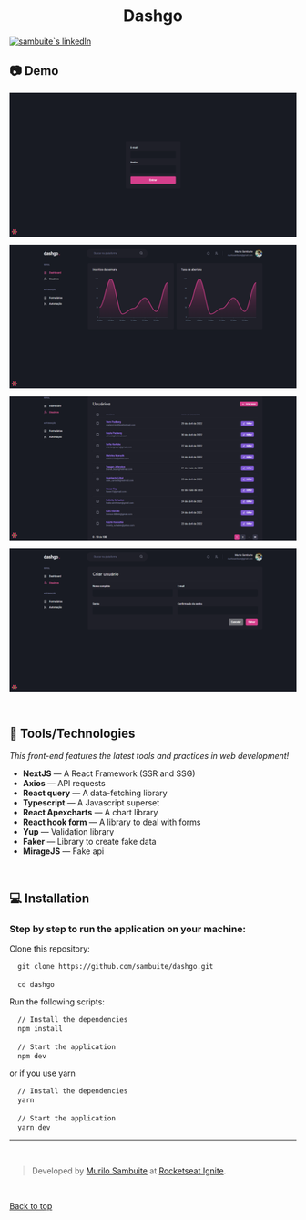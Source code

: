 <h1 align="center" id="top">Dashgo</h1>

<p align="left">
  <a href="https://www.linkedin.com/in/murilosambuite/"> 
    <img
      src="https://img.shields.io/badge/LinkedIn-0077B5?style=for-the-badge&logo=linkedin&logoColor=white"
      alt="sambuite`s linkedIn"
    />
  </a>
</p>

## :camera: Demo

<p align="center">
  <img align="center" src=".github/1.png" border="0">
</p>

<p align="center">
  <img align="center" src=".github/2.png" border="0">
</p>

<p align="center">
  <img align="center" src=".github/3.png" border="0">
</p>

<p align="center">
  <img align="center" src=".github/4.png" border="0">
</p>

<br />

## :hammer: Tools/Technologies

<em>This front-end features the latest tools and practices in web development!</em>

- **NextJS** — A React Framework (SSR and SSG)
- **Axios** — API requests
- **React query** — A data-fetching library
- **Typescript** — A Javascript superset
- **React Apexcharts** — A chart library
- **React hook form** — A library to deal with forms
- **Yup** — Validation library
- **Faker** — Library to create fake data
- **MirageJS** — Fake api

<br />

## :computer: Installation

### Step by step to run the application on your machine:

Clone this repository:

```
  git clone https://github.com/sambuite/dashgo.git

  cd dashgo
```

Run the following scripts:

```
  // Install the dependencies
  npm install

  // Start the application
  npm dev
```

or if you use yarn

```
  // Install the dependencies
  yarn

  // Start the application
  yarn dev
```

---

<br />

> Developed by <a href="https://github.com/sambuite" target="_blank">Murilo Sambuite</a> at [Rocketseat Ignite](https://www.rocketseat.com.br/ignite).

<br />

<a href="#top">Back to top</a>
